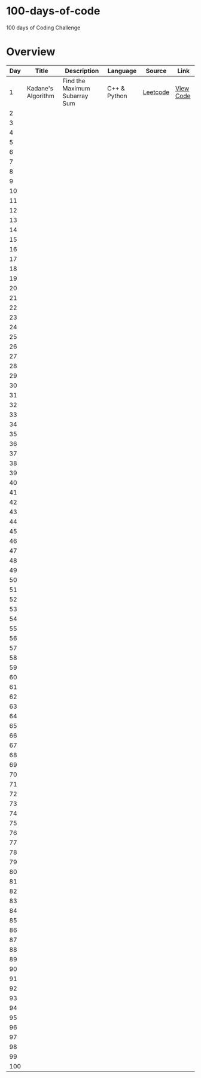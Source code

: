 # 100-days-of-code
100 days of Coding Challenge

# Overview

|Day|Title|Description|Language|Source|Link|
|--|--|--|--|--|--|
|1| Kadane's Algorithm | Find the Maximum Subarray Sum | C++ & Python| <a href="https://leetcode.com/problems/maximum-subarray/">Leetcode</a>|<a href="https://github.com/gokulapap/100-days-of-code/tree/main/Day%2001">View Code</a>|
|2||||||
|3||||||
|4||||||
|5||||||
|6||||||
|7||||||
|8||||||
|9||||||
|10||||||
|11||||||
|12||||||
|13||||||
|14||||||
|15||||||
|16||||||
|17||||||
|18||||||
|19||||||
|20||||||
|21||||||
|22||||||
|23||||||
|24||||||
|25||||||
|26||||||
|27||||||
|28||||||
|29||||||
|30||||||
|31||||||
|32||||||
|33||||||
|34||||||
|35||||||
|36||||||
|37||||||
|38||||||
|39||||||
|40||||||
|41||||||
|42||||||
|43||||||
|44||||||
|45||||||
|46||||||
|47||||||
|48||||||
|49||||||
|50||||||
|51||||||
|52||||||
|53||||||
|54||||||
|55||||||
|56||||||
|57||||||
|58||||||
|59||||||
|60||||||
|61||||||
|62||||||
|63||||||
|64||||||
|65||||||
|66||||||
|67||||||
|68||||||
|69||||||
|70||||||
|71||||||
|72||||||
|73||||||
|74||||||
|75||||||
|76||||||
|77||||||
|78||||||
|79||||||
|80||||||
|81||||||
|82||||||
|83||||||
|84||||||
|85||||||
|86||||||
|87||||||
|88||||||
|89||||||
|90||||||
|91||||||
|92||||||
|93||||||
|94||||||
|95||||||
|96||||||
|97||||||
|98||||||
|99||||||
|100||||||
